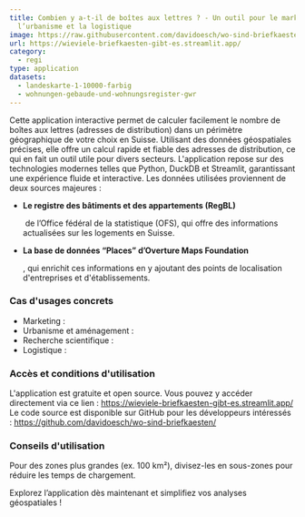 ```yaml
---
title: Combien y a-t-il de boîtes aux lettres ? - Un outil pour le marketing,
  l’urbanisme et la logistique
image: https://raw.githubusercontent.com/davidoesch/wo-sind-briefkaesten/refs/heads/master/images/screenshot.png
url: https://wieviele-briefkaesten-gibt-es.streamlit.app/
category:
  - regi
type: application
datasets:
  - landeskarte-1-10000-farbig
  - wohnungen-gebaude-und-wohnungsregister-gwr
---
```

Cette application interactive permet de calculer facilement le nombre de boîtes aux lettres (adresses de distribution) dans un périmètre géographique de votre choix en Suisse. Utilisant des données géospatiales précises, elle offre un calcul rapide et fiable des adresses de distribution, ce qui en fait un outil utile pour divers secteurs. L'application repose sur des technologies modernes telles que Python, DuckDB et Streamlit, garantissant une expérience fluide et interactive. Les données utilisées proviennent de deux sources majeures :

* **Le registre des bâtiments et des appartements (RegBL)**

   de l’Office fédéral de la statistique (OFS), qui offre des informations actualisées sur les logements en Suisse.
* **La base de données “Places” d’Overture Maps Foundation**

  , qui enrichit ces informations en y ajoutant des points de localisation d'entreprises et d'établissements.

### Cas d'usages concrets

* Marketing :
* Urbanisme et aménagement :
* Recherche scientifique :
* Logistique :

### Accès et conditions d'utilisation

L'application est gratuite et open source. Vous pouvez y accéder directement via ce lien : <https://wieviele-briefkaesten-gibt-es.streamlit.app/>
Le code source est disponible sur GitHub pour les développeurs intéressés : <https://github.com/davidoesch/wo-sind-briefkaesten/>

### Conseils d'utilisation

Pour des zones plus grandes (ex. 100 km²), divisez-les en sous-zones pour réduire les temps de chargement.

Explorez l’application dès maintenant et simplifiez vos analyses géospatiales !
